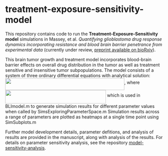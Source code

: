 # treatment-exposure-sensitivity-model

This repository contains code to run the **Treatment-Exposure-Sensitivity model** simulations in Massey, et al. *Quantifying glioblastoma drug response dynamics incorporating resistance and blood brain barrier penetrance from experimental data* (currently under review, [preprint available on bioRxiv](https://doi.org/10.7287/peerj.preprints.27716v1)).

This brain tumor growth and treatment model incorporates blood-brain barrier effects on overall drug distribution in the tumor as well as treatment sensitive and insensitive tumor subpopulations. The model consists of a system of three ordinary differential equations with analytical solution: 
<img src="/tex/6c581f097a0bca97e014d06c46c02fa7.svg?invert_in_darkmode&sanitize=true" align=middle width=381.05650769999994pt height=37.80850590000001pt/>,
where
<img src="/tex/2c02f80ccbe700cc7a2e5771b1cbd758.svg?invert_in_darkmode&sanitize=true" align=middle width=321.91359255000003pt height=43.068412200000004pt/>
which is used in BLImodel.m to generate simulation results for different parameter values when called by SimsExploringParameterSpace.m Simulation results across a range of parameters are plotted as heatmaps at a single time point using SimSubplots.m

Further model development details, parameter defitions, and analysis of results are provided in the manuscript, along with analysis of the results. For details on parameter sensitivity analysis, see the repository [model-sensitivity-analysis](https://github.com/scmassey/model-sensitivity-analysis). 
